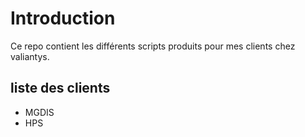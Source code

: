 # Introduction
Ce repo contient les différents scripts produits pour mes clients chez valiantys.
## liste des clients
* MGDIS
* HPS
